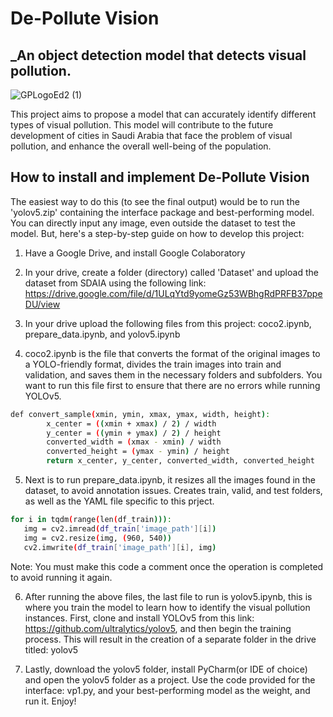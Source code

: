 # De-Pollute Vision 

## _An object detection model that detects visual pollution.

![GPLogoEd2 (1)](https://github.com/manaralali29/demo/assets/98319880/5bdb79dc-3b9c-486f-86a4-9e94664c6adc)


This project aims to propose a model that can accurately identify different types of visual pollution. This model will contribute to the future development of cities in Saudi Arabia that face the problem of visual pollution, and enhance the overall well-being of the population.

## How to install and implement De-Pollute Vision

The easiest way to do this (to see the final output) would be to run the 'yolov5.zip' containing the interface package and best-performing model. You can directly input any image, even outside the dataset to test the model. But, here's a step-by-step guide on how to develop this project: 

1. Have a Google Drive, and install Google Colaboratory
   
2. In your drive, create a folder (directory) called 'Dataset' and upload the dataset from SDAIA using the following link: https://drive.google.com/file/d/1ULqYtd9yomeGz53WBhgRdPRFB37ppeDU/view 

3. In your drive upload the following files from this project: coco2.ipynb, prepare_data.ipynb, and yolov5.ipynb

4. coco2.ipynb is the file that converts the format of the original images to a YOLO-friendly format, divides the train images into train and validation, and saves them in the necessary folders and subfolders. You want to run this file first to ensure that there are no errors while running YOLOv5.
   
```sh
def convert_sample(xmin, ymin, xmax, ymax, width, height):
        x_center = ((xmin + xmax) / 2) / width
        y_center = ((ymin + ymax) / 2) / height
        converted_width = (xmax - xmin) / width
        converted_height = (ymax - ymin) / height
        return x_center, y_center, converted_width, converted_height
```

5. Next is to run prepare_data.ipynb, it resizes all the images found in the dataset, to avoid annotation issues. Creates train, valid, and test folders, as well as the YAML file specific to this prject.
```sh
for i in tqdm(range(len(df_train))):
   img = cv2.imread(df_train['image_path'][i])
   img = cv2.resize(img, (960, 540))
   cv2.imwrite(df_train['image_path'][i], img)
```
Note: You must make this code a comment once the operation is completed to avoid running it again. 

6. After running the above files, the last file to run is yolov5.ipynb, this is where you train the model to learn how to identify the visual pollution instances. First, clone and install YOLOv5 from this link: https://github.com/ultralytics/yolov5, and then begin the training process. This will result in the creation of a separate folder in the drive titled: yolov5

7. Lastly, download the yolov5 folder, install PyCharm(or IDE of choice) and open the yolov5 folder as a project. Use the code provided for the interface: vp1.py, and your best-performing model as the weight, and run it. Enjoy!

   
